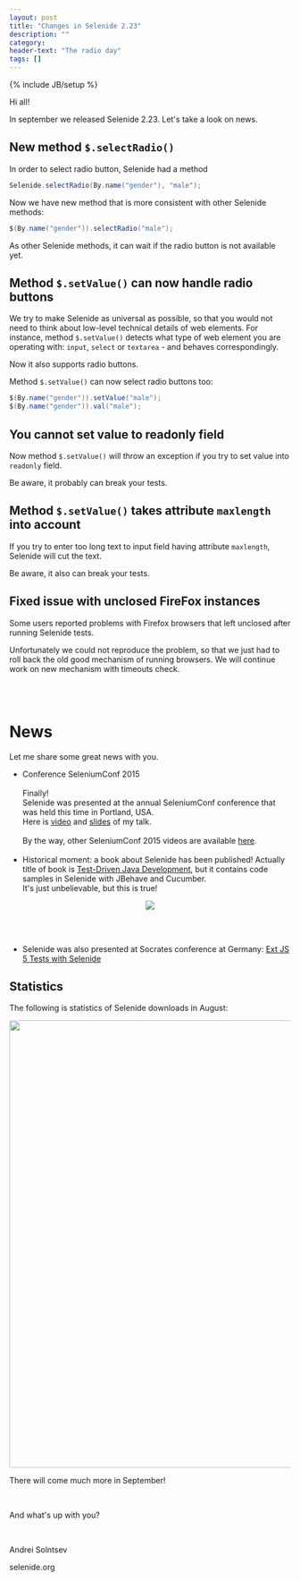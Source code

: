 ```yaml
---
layout: post
title: "Changes in Selenide 2.23"
description: ""
category:
header-text: "The radio day"
tags: []
---
```

{% include JB/setup %}

Hi all!

In september we released Selenide 2.23. Let's take a look on news.

## New method `$.selectRadio()`

In order to select radio button, Selenide had a method 

```java
Selenide.selectRadio(By.name("gender"), "male");
```

Now we have new method that is more consistent with other Selenide methods:

```java
$(By.name("gender")).selectRadio("male");
```

As other Selenide methods, it can wait if the radio button is not available yet. 

## Method `$.setValue()` can now handle radio buttons

We try to make Selenide as universal as possible, so that you would not need to think about low-level technical details 
of web elements. For instance, method `$.setValue()` detects what type of web element you are operating with: 
`input`, `select` or `textarea` - and behaves correspondingly.

Now it also supports radio buttons. 

Method `$.setValue()` can now select radio buttons too:

```java
$(By.name("gender")).setValue("male");
$(By.name("gender")).val("male");
```

## You cannot set value to readonly field 

Now method `$.setValue()` will throw an exception if you try to set value into `readonly` field.

Be aware, it probably can break your tests.

## Method `$.setValue()` takes attribute `maxlength` into account

If you try to enter too long text to input field having attribute `maxlength`, Selenide will cut the text.

Be aware, it also can break your tests.

## Fixed issue with unclosed FireFox instances

Some users reported problems with Firefox browsers that left unclosed after running Selenide tests.

Unfortunately we could not reproduce the problem, so that we just had to roll back the old good mechanism of running browsers.
We will continue work on new mechanism with timeouts check.

<br/>
<br/>

# News

Let me share some great news with you.

* Conference SeleniumConf 2015<br><br>
Finally! <br>Selenide was presented at the annual SeleniumConf conference that was held this time in Portland, USA.<br>
Here is [video](https://www.youtube.com/watch?v=fR8CyLcxBZ0) and [slides](https://t.co/Ih8FQ7VJMj) of my talk.<br><br>
By the way, other SeleniumConf 2015 videos are available [here](https://www.youtube.com/results?filters=month&lclk=month&search_query=seconf2015).
<br><br>
* Historical moment: a book about Selenide has been published! 
Actually title of book is [Test-Driven Java Development](http://www.amazon.com/Test-Driven-Java-Development-Viktor-Farcic/dp/1783987421), 
but it contains code samples in Selenide with JBehave and Cucumber. <br>
It's just unbelievable, but this is true!<br>
<center>
  <img src="{{ BASE_PATH }}/images/2015/09/test-driver-java-development.2015.jpg">
</center>

<br><br>
* Selenide was also presented at Socrates conference at Germany: [Ext JS 5 Tests with Selenide](http://www.tuicool.com/articles/VbUjYr)

## Statistics

The following is statistics of Selenide downloads in August:
<center>
  <img src="{{ BASE_PATH }}/images/2015/09/selenide_downloads.png" width="800"/>
</center>

There will come much more in September!

<br/>

And what's up with you?

<br/>

Andrei Solntsev

selenide.org
